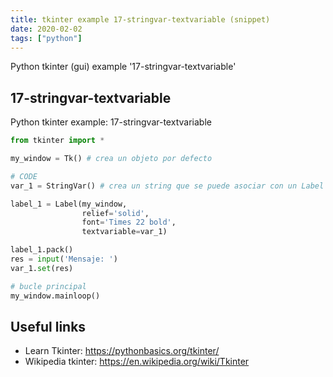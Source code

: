 ```yaml
---
title: tkinter example 17-stringvar-textvariable (snippet)
date: 2020-02-02
tags: ["python"]
---
```

Python tkinter (gui) example '17-stringvar-textvariable'


## 17-stringvar-textvariable

Python tkinter example: 17-stringvar-textvariable

```python
from tkinter import *

my_window = Tk() # crea un objeto por defecto

# CODE
var_1 = StringVar() # crea un string que se puede asociar con un Label

label_1 = Label(my_window,
                relief='solid',
                font='Times 22 bold',
                textvariable=var_1)

label_1.pack()
res = input('Mensaje: ')
var_1.set(res)

# bucle principal
my_window.mainloop()


```

## Useful links

- Learn Tkinter: https://pythonbasics.org/tkinter/
- Wikipedia tkinter: https://en.wikipedia.org/wiki/Tkinter
